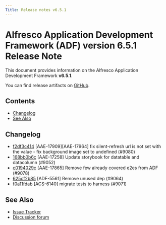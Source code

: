 ```yaml
---
Title: Release notes v6.5.1
---
```


# Alfresco Application Development Framework (ADF) version 6.5.1 Release Note

This document provides information on the Alfresco Application Development Framework **v6.5.1**.

You can find release artifacts on [GitHub](https://github.com/Alfresco/alfresco-ng2-components/releases/tag/6.5.1).

## Contents

- [Changelog](#changelog)
- [See Also](#see-also)

## Changelog

- [f2df3c414](https://github.com/Alfresco/alfresco-ng2-components/commit/f2df3c414) [AAE-17909][AAE-17964] fix silent-refresh url is not set with the value - fix background image set to undefined  (#9080)
- [168bb0b6c](https://github.com/Alfresco/alfresco-ng2-components/commit/168bb0b6c) [AAE-17258] Update storybook for datatable and datacolumn (#9052)
- [c0194029c](https://github.com/Alfresco/alfresco-ng2-components/commit/c0194029c) [AAE-17865] Remove few already covered e2es from ADF (#9078)
- [625cf2b85](https://github.com/Alfresco/alfresco-ng2-components/commit/625cf2b85) [ADF-5561] Remove unused dep (#9064)
- [f0a11fdab](https://github.com/Alfresco/alfresco-ng2-components/commit/f0a11fdab) [ACS-6140] migrate tests to harness (#9071)

## See Also

- [Issue Tracker](https://github.com/Alfresco/alfresco-ng2-components/issues/new)
- [Discussion forum](http://gitter.im/Alfresco/alfresco-ng2-components)
